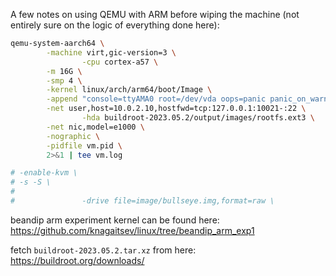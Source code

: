 A few notes on using QEMU with ARM before wiping the machine (not entirely sure on the logic of everything done here):

```bash
qemu-system-aarch64 \
        -machine virt,gic-version=3 \
				-cpu cortex-a57 \
        -m 16G \
        -smp 4 \
        -kernel linux/arch/arm64/boot/Image \
        -append "console=ttyAMA0 root=/dev/vda oops=panic panic_on_warn=1 panic=-1 ftrace_dump_on_oops=orig_cpu debug earlyprintk=serial slub_debug=UZ nokaslr" \
        -net user,host=10.0.2.10,hostfwd=tcp:127.0.0.1:10021-:22 \
				-hda buildroot-2023.05.2/output/images/rootfs.ext3 \
        -net nic,model=e1000 \
        -nographic \
        -pidfile vm.pid \
        2>&1 | tee vm.log

# -enable-kvm \
# -s -S \
#
#				-drive file=image/bullseye.img,format=raw \
```

beandip arm experiment kernel can be found here: https://github.com/knagaitsev/linux/tree/beandip_arm_exp1

fetch `buildroot-2023.05.2.tar.xz` from here: https://buildroot.org/downloads/
